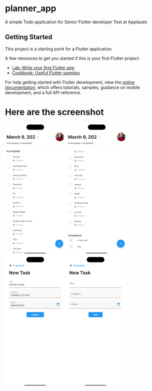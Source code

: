 # planner_app

A simple Todo application for Senior Flutter developer Test at Applaudo
## Getting Started

This project is a starting point for a Flutter application.

A few resources to get you started if this is your first Flutter project:

- [Lab: Write your first Flutter app](https://docs.flutter.dev/get-started/codelab)
- [Cookbook: Useful Flutter samples](https://docs.flutter.dev/cookbook)

For help getting started with Flutter development, view the
[online documentation](https://docs.flutter.dev/), which offers tutorials,
samples, guidance on mobile development, and a full API reference.



# Here are the screenshot

<img src = "/assets/screen1.png" width ="200" /> <img src = "/assets/screen3.png" width ="200" /><img src = "/assets/screen4.png" width ="200" /><img src = "/assets/screen2.png" width ="200" />